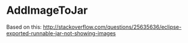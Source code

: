 # AddImageToJar
Based on this: http://stackoverflow.com/questions/25635636/eclipse-exported-runnable-jar-not-showing-images
